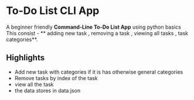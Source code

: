 # To-Do List CLI App 
A beginner friendly **Command-Line To-Do List App** using python basics 
This consist - ** adding new task , removing a task , viewing all tasks , task categories**.

## Highlights 
- Add new task with categories if it is has otherwise general categories
- Remove tasks by index of the task
- view all the task
- the data stores in data.json


